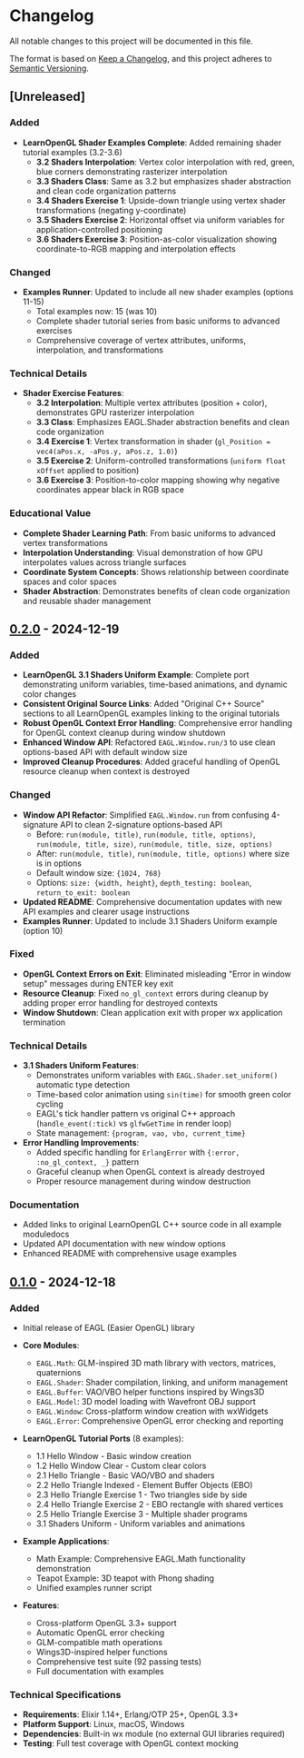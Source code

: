 # Changelog

All notable changes to this project will be documented in this file.

The format is based on [Keep a Changelog](https://keepachangelog.com/en/1.0.0/),
and this project adheres to [Semantic Versioning](https://semver.org/spec/v2.0.0.html).

## [Unreleased]

### Added
- **LearnOpenGL Shader Examples Complete**: Added remaining shader tutorial examples (3.2-3.6)
  - **3.2 Shaders Interpolation**: Vertex color interpolation with red, green, blue corners demonstrating rasterizer interpolation
  - **3.3 Shaders Class**: Same as 3.2 but emphasizes shader abstraction and clean code organization patterns
  - **3.4 Shaders Exercise 1**: Upside-down triangle using vertex shader transformations (negating y-coordinate)
  - **3.5 Shaders Exercise 2**: Horizontal offset via uniform variables for application-controlled positioning
  - **3.6 Shaders Exercise 3**: Position-as-color visualization showing coordinate-to-RGB mapping and interpolation effects

### Changed
- **Examples Runner**: Updated to include all new shader examples (options 11-15)
  - Total examples now: 15 (was 10)
  - Complete shader tutorial series from basic uniforms to advanced exercises
  - Comprehensive coverage of vertex attributes, uniforms, interpolation, and transformations

### Technical Details
- **Shader Exercise Features**:
  - **3.2 Interpolation**: Multiple vertex attributes (position + color), demonstrates GPU rasterizer interpolation
  - **3.3 Class**: Emphasizes EAGL.Shader abstraction benefits and clean code organization
  - **3.4 Exercise 1**: Vertex transformation in shader (`gl_Position = vec4(aPos.x, -aPos.y, aPos.z, 1.0)`)
  - **3.5 Exercise 2**: Uniform-controlled transformations (`uniform float xOffset` applied to position)
  - **3.6 Exercise 3**: Position-to-color mapping showing why negative coordinates appear black in RGB space

### Educational Value
- **Complete Shader Learning Path**: From basic uniforms to advanced vertex transformations
- **Interpolation Understanding**: Visual demonstration of how GPU interpolates values across triangle surfaces
- **Coordinate System Concepts**: Shows relationship between coordinate spaces and color spaces
- **Shader Abstraction**: Demonstrates benefits of clean code organization and reusable shader management

## [0.2.0] - 2024-12-19

### Added
- **LearnOpenGL 3.1 Shaders Uniform Example**: Complete port demonstrating uniform variables, time-based animations, and dynamic color changes
- **Consistent Original Source Links**: Added "Original C++ Source" sections to all LearnOpenGL examples linking to the original tutorials
- **Robust OpenGL Context Error Handling**: Comprehensive error handling for OpenGL context cleanup during window shutdown
- **Enhanced Window API**: Refactored `EAGL.Window.run/3` to use clean options-based API with default window size
- **Improved Cleanup Procedures**: Added graceful handling of OpenGL resource cleanup when context is destroyed

### Changed
- **Window API Refactor**: Simplified `EAGL.Window.run` from confusing 4-signature API to clean 2-signature options-based API
  - Before: `run(module, title)`, `run(module, title, options)`, `run(module, title, size)`, `run(module, title, size, options)`
  - After: `run(module, title)`, `run(module, title, options)` where size is in options
  - Default window size: `{1024, 768}`
  - Options: `size: {width, height}`, `depth_testing: boolean`, `return_to_exit: boolean`
- **Updated README**: Comprehensive documentation updates with new API examples and clearer usage instructions
- **Examples Runner**: Updated to include 3.1 Shaders Uniform example (option 10)

### Fixed
- **OpenGL Context Errors on Exit**: Eliminated misleading "Error in window setup" messages during ENTER key exit
- **Resource Cleanup**: Fixed `no_gl_context` errors during cleanup by adding proper error handling for destroyed contexts
- **Window Shutdown**: Clean application exit with proper wx application termination

### Technical Details
- **3.1 Shaders Uniform Features**:
  - Demonstrates uniform variables with `EAGL.Shader.set_uniform()` automatic type detection
  - Time-based color animation using `sin(time)` for smooth green color cycling
  - EAGL's tick handler pattern vs original C++ approach (`handle_event(:tick)` vs `glfwGetTime` in render loop)
  - State management: `{program, vao, vbo, current_time}`
- **Error Handling Improvements**:
  - Added specific handling for `ErlangError` with `{:error, :no_gl_context, _}` pattern
  - Graceful cleanup when OpenGL context is already destroyed
  - Proper resource management during window destruction

### Documentation
- Added links to original LearnOpenGL C++ source code in all example moduledocs
- Updated API documentation with new window options
- Enhanced README with comprehensive usage examples

## [0.1.0] - 2024-12-18

### Added
- Initial release of EAGL (Easier OpenGL) library
- **Core Modules**:
  - `EAGL.Math`: GLM-inspired 3D math library with vectors, matrices, quaternions
  - `EAGL.Shader`: Shader compilation, linking, and uniform management
  - `EAGL.Buffer`: VAO/VBO helper functions inspired by Wings3D
  - `EAGL.Model`: 3D model loading with Wavefront OBJ support
  - `EAGL.Window`: Cross-platform window creation with wxWidgets
  - `EAGL.Error`: Comprehensive OpenGL error checking and reporting

- **LearnOpenGL Tutorial Ports** (8 examples):
  - 1.1 Hello Window - Basic window creation
  - 1.2 Hello Window Clear - Custom clear colors
  - 2.1 Hello Triangle - Basic VAO/VBO and shaders
  - 2.2 Hello Triangle Indexed - Element Buffer Objects (EBO)
  - 2.3 Hello Triangle Exercise 1 - Two triangles side by side
  - 2.4 Hello Triangle Exercise 2 - EBO rectangle with shared vertices
  - 2.5 Hello Triangle Exercise 3 - Multiple shader programs
  - 3.1 Shaders Uniform - Uniform variables and animations

- **Example Applications**:
  - Math Example: Comprehensive EAGL.Math functionality demonstration
  - Teapot Example: 3D teapot with Phong shading
  - Unified examples runner script

- **Features**:
  - Cross-platform OpenGL 3.3+ support
  - Automatic OpenGL error checking
  - GLM-compatible math operations
  - Wings3D-inspired helper functions
  - Comprehensive test suite (92 passing tests)
  - Full documentation with examples

### Technical Specifications
- **Requirements**: Elixir 1.14+, Erlang/OTP 25+, OpenGL 3.3+
- **Platform Support**: Linux, macOS, Windows
- **Dependencies**: Built-in wx module (no external GUI libraries required)
- **Testing**: Full test coverage with OpenGL context mocking

[0.2.0]: https://github.com/robinhilliard/eagl/compare/v0.1.0...v0.2.0
[0.1.0]: https://github.com/robinhilliard/eagl/releases/tag/v0.1.0 